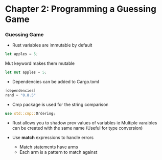 # Chapter 2: Programming a Guessing Game

### Guessing Game
* Rust variables are immutable by default
```rust
let apples = 5;
```
Mut keyword makes them mutable
```rust
let mut apples = 5;
```

* Dependencies can be added to Cargo.toml
```rust
[dependencies]
rand = "0.8.5"
```

* Cmp package is used for the string comparison
```rust
use std::cmp::Ordering;
```

* Rust allows you to shadow prev values of variables ie Multiple varaibles 
can be created with the same name (Useful for type conversion)

* Use **match** expressions to handle errors
    - Match statements have arms
    - Each arm is a pattern to match against